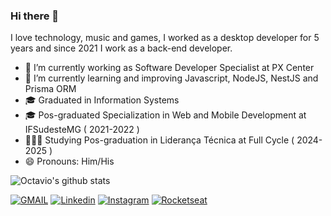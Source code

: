 ### Hi there 👋

I love technology, music and games, I worked as a desktop developer for 5 years and since 2021 I work as a back-end developer.

- 🔭 I’m currently working as Software Developer Specialist at PX Center
- 🌱 I’m currently learning and improving Javascript, NodeJS, NestJS and Prisma ORM
- 🎓 Graduated in Information Systems
- 🎓 Pos-graduated Specialization in Web and Mobile Development at IFSudesteMG ( 2021-2022 )
- 👨🏻‍🎓 Studying Pos-graduation in Liderança Técnica at Full Cycle ( 2024-2025 )
- 😄 Pronouns: Him/His

![Octavio's github stats](https://github-readme-stats.vercel.app/api?username=octaviobarbosa&show_icons=true&theme=dracula)

[![GMAIL](https://img.shields.io/badge/Gmail-D14836?style=for-the-badge&logo=gmail&logoColor=white)](mailto:octaviobar91@gmail.com)
[![Linkedin](https://img.shields.io/badge/-LinkedIn-%230077B5?style=for-the-badge&logo=linkedin&logoColor=white)](https://www.linkedin.com/in/octaviobarbosa)
[![Instagram](https://img.shields.io/badge/Instagram-E4405F?style=for-the-badge&logo=instagram&logoColor=white)](https://www.instagram.com/octaviobar91)
[![Rocketseat](https://img.shields.io/badge/%F0%9F%9A%80%20Rocketseat-9466FF?style=for-the-badge)](https://app.rocketseat.com.br/me/octaviobarbosa)

<!--
**octaviobarbosa/octaviobarbosa** is a ✨ _special_ ✨ repository because its `README.md` (this file) appears on your GitHub profile.

Here are some ideas to get you started:

- 🔭 I’m currently working on
- 🌱 I’m currently learning
- 👯 I’m looking to collaborate on ...
- 🤔 I’m looking for help with ...
- 💬 Ask me about ...
- 📫 How to reach me: ...
- 😄 Pronouns: ...
- ⚡ Fun fact: ...
-->
